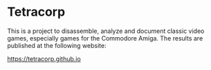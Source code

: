 # Tetracorp

This is a project to disassemble, analyze and document classic video games,
especially games for the Commodore Amiga. The results are published at the
following website: 

<https://tetracorp.github.io>
